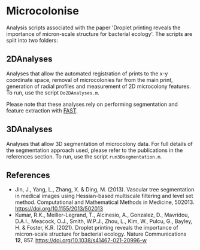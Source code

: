 # Microcolonise

Analysis scripts associated with the paper 'Droplet printing reveals the importance of micron-scale structure for bacterial ecology'. The scripts are split into two folders:

## 2DAnalyses

Analyses that allow the automated registration of prints to the x-y coordinate space, removal of microcolonies far from the main print, generation of radial profiles and measurement of 2D microcolony features. To run, use the script `Do2DAnalyses.m`.

Please note that these analyses rely on performing segmentation and feature extraction with [FAST](https://github.com/Pseudomoaner/FAST).

## 3DAnalyses

Analyses that allow 3D segmentation of microcolony data. For full details of the segmentation approach used, please refer to the publications in the references section. To run, use the script `run3Dsegmentation.m`.

## References

- Jin, J., Yang, L., Zhang, X. & Ding, M. (2013). Vascular tree segmentation in medical images using Hessian-based multiscale filtering and level set method. Computational and Mathematical Methods in Medicine, 502013. https://doi.org/10.1155/2013/502013
- Kumar, R.K., Meiller-Legrand, T., Alcinesio, A., Gonzalez, D., Mavridou, D.A.I., Meacock, O.J., Smith, W.P.J., Zhou, L., Kim, W., Pulcu, G., Bayley, H. & Foster, K.R. (2021). Droplet printing reveals the importance of micron-scale structure for bacterial ecology. Nature Communications **12**, 857. https://doi.org/10.1038/s41467-021-20996-w
